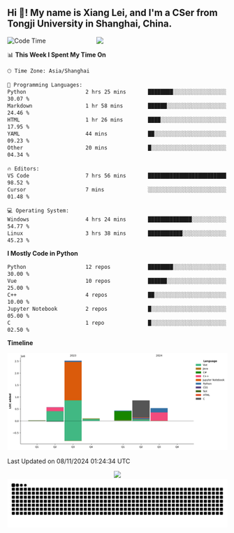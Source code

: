 <h2 align="left">Hi 👋! My name is Xiang Lei, and I'm a CSer from Tongji University in Shanghai, China.</h2>


<img align= "right" width= "300" src= "https://pa1.narvii.com/6580/8098c6e9207376889eeb0532d9f5a0723c4d73f5_hq.gif"/>


<!--START_SECTION:waka-->
![Code Time](http://img.shields.io/badge/Code%20Time-612%20hrs%2031%20mins-blue)

📊 **This Week I Spent My Time On** 

```text
🕑︎ Time Zone: Asia/Shanghai

💬 Programming Languages: 
Python                   2 hrs 25 mins       ████████░░░░░░░░░░░░░░░░░   30.07 % 
Markdown                 1 hr 58 mins        ██████░░░░░░░░░░░░░░░░░░░   24.46 % 
HTML                     1 hr 26 mins        ████░░░░░░░░░░░░░░░░░░░░░   17.95 % 
YAML                     44 mins             ██░░░░░░░░░░░░░░░░░░░░░░░   09.23 % 
Other                    20 mins             █░░░░░░░░░░░░░░░░░░░░░░░░   04.34 % 

🔥 Editors: 
VS Code                  7 hrs 56 mins       █████████████████████████   98.52 % 
Cursor                   7 mins              ░░░░░░░░░░░░░░░░░░░░░░░░░   01.48 % 

💻 Operating System: 
Windows                  4 hrs 24 mins       ██████████████░░░░░░░░░░░   54.77 % 
Linux                    3 hrs 38 mins       ███████████░░░░░░░░░░░░░░   45.23 % 
```

**I Mostly Code in Python** 

```text
Python                   12 repos            ████████░░░░░░░░░░░░░░░░░   30.00 % 
Vue                      10 repos            ██████░░░░░░░░░░░░░░░░░░░   25.00 % 
C++                      4 repos             ██░░░░░░░░░░░░░░░░░░░░░░░   10.00 % 
Jupyter Notebook         2 repos             █░░░░░░░░░░░░░░░░░░░░░░░░   05.00 % 
C                        1 repo              █░░░░░░░░░░░░░░░░░░░░░░░░   02.50 % 
```



**Timeline**

![Lines of Code chart](https://raw.githubusercontent.com/Lei00764/Lei00764/main/assets/bar_graph.png)


 Last Updated on 08/11/2024 01:24:34 UTC
<!--END_SECTION:waka-->


<div align="center">
  <img src="https://github-readme-stats.vercel.app/api?username=Lei00764&show_icons=true&theme=radical" />
 </div>

 <div align="center">

<picture>
  <source media="(prefers-color-scheme: dark)" srcset="https://raw.githubusercontent.com/Lei00764/Lei00764/output/github-contribution-grid-snake-dark.svg">
  <source media="(prefers-color-scheme: light)" srcset="https://raw.githubusercontent.com/Lei00764/Lei00764/output/github-contribution-grid-snake.svg">
  <img alt="github contribution grid snake animation" src="https://raw.githubusercontent.com/Lei00764/Lei00764/output/github-contribution-grid-snake.svg">
</picture>

</div>
